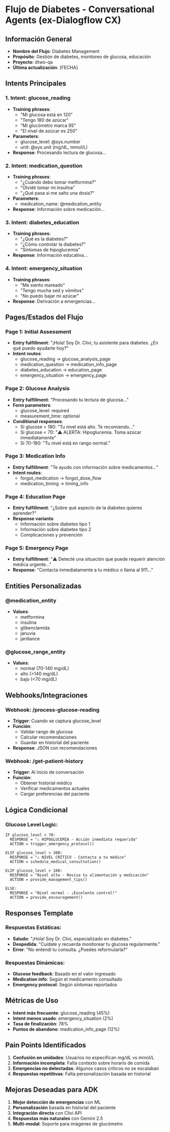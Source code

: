 # Flujo de Diabetes - Conversational Agents (ex-Dialogflow CX)

## Información General
- **Nombre del Flujo**: Diabetes Management
- **Propósito**: Gestión de diabetes, monitoreo de glucosa, educación
- **Proyecto**: dtwo-qa
- **Última actualización**: [FECHA]

## Intents Principales

### 1. Intent: glucose_reading
- **Training phrases**: 
  - "Mi glucosa está en 120"
  - "Tengo 180 de azúcar"
  - "Mi glucómetro marca 95"
  - "El nivel de azúcar es 250"
- **Parameters**:
  - glucose_level: @sys.number
  - unit: @sys.unit (mg/dL, mmol/L)
- **Response**: Procesando lectura de glucosa...

### 2. Intent: medication_question
- **Training phrases**:
  - "¿Cuándo debo tomar metformina?"
  - "Olvidé tomar mi insulina"
  - "¿Qué pasa si me salto una dosis?"
- **Parameters**:
  - medication_name: @medication_entity
- **Response**: Información sobre medicación...

### 3. Intent: diabetes_education
- **Training phrases**:
  - "¿Qué es la diabetes?"
  - "¿Cómo controlar la diabetes?"
  - "Síntomas de hipoglucemia"
- **Response**: Información educativa...

### 4. Intent: emergency_situation
- **Training phrases**:
  - "Me siento mareado"
  - "Tengo mucha sed y vómitos"
  - "No puedo bajar mi azúcar"
- **Response**: Derivación a emergencias...

## Pages/Estados del Flujo

### Page 1: Initial Assessment
- **Entry fulfillment**: "¡Hola! Soy Dr. Clivi, tu asistente para diabetes. ¿En qué puedo ayudarte hoy?"
- **Intent routes**:
  - glucose_reading → glucose_analysis_page
  - medication_question → medication_info_page
  - diabetes_education → education_page
  - emergency_situation → emergency_page

### Page 2: Glucose Analysis
- **Entry fulfillment**: "Procesando tu lectura de glucosa..."
- **Form parameters**:
  - glucose_level: required
  - measurement_time: optional
- **Conditional responses**:
  - Si glucose > 180: "Tu nivel está alto. Te recomiendo..."
  - Si glucose < 70: "⚠️ ALERTA: Hipoglucemia. Toma azúcar inmediatamente"
  - Si 70-180: "Tu nivel está en rango normal."

### Page 3: Medication Info
- **Entry fulfillment**: "Te ayudo con información sobre medicamentos..."
- **Intent routes**:
  - forgot_medication → forgot_dose_flow
  - medication_timing → timing_info

### Page 4: Education Page
- **Entry fulfillment**: "¿Sobre qué aspecto de la diabetes quieres aprender?"
- **Response variants**:
  - Información sobre diabetes tipo 1
  - Información sobre diabetes tipo 2
  - Complicaciones y prevención

### Page 5: Emergency Page
- **Entry fulfillment**: "⚠️ Detecté una situación que puede requerir atención médica urgente..."
- **Response**: "Contacta inmediatamente a tu médico o llama al 911..."

## Entities Personalizadas

### @medication_entity
- **Values**:
  - metformina
  - insulina
  - glibenclamida
  - januvia
  - jardiance

### @glucose_range_entity
- **Values**:
  - normal (70-140 mg/dL)
  - alto (>140 mg/dL)
  - bajo (<70 mg/dL)

## Webhooks/Integraciones

### Webhook: /process-glucose-reading
- **Trigger**: Cuando se captura glucose_level
- **Función**: 
  - Validar rango de glucosa
  - Calcular recomendaciones
  - Guardar en historial del paciente
- **Response**: JSON con recomendaciones

### Webhook: /get-patient-history
- **Trigger**: Al inicio de conversación
- **Función**:
  - Obtener historial médico
  - Verificar medicamentos actuales
  - Cargar preferencias del paciente

## Lógica Condicional

### Glucose Level Logic:
```
IF glucose_level < 70:
  RESPONSE = "⚠️ HIPOGLUCEMIA - Acción inmediata requerida"
  ACTION = trigger_emergency_protocol()

ELIF glucose_level > 300:
  RESPONSE = "⚠️ NIVEL CRÍTICO - Contacta a tu médico"
  ACTION = schedule_medical_consultation()

ELIF glucose_level > 180:
  RESPONSE = "Nivel alto - Revisa tu alimentación y medicación"
  ACTION = provide_management_tips()

ELSE:
  RESPONSE = "Nivel normal - ¡Excelente control!"
  ACTION = provide_encouragement()
```

## Responses Template

### Respuestas Estáticas:
- **Saludo**: "¡Hola! Soy Dr. Clivi, especializado en diabetes."
- **Despedida**: "Cuídate y recuerda monitorear tu glucosa regularmente."
- **Error**: "No entendí tu consulta. ¿Puedes reformularla?"

### Respuestas Dinámicas:
- **Glucose feedback**: Basado en el valor ingresado
- **Medication info**: Según el medicamento consultado
- **Emergency protocol**: Según síntomas reportados

## Métricas de Uso
- **Intent más frecuente**: glucose_reading (45%)
- **Intent menos usado**: emergency_situation (2%)
- **Tasa de finalización**: 78%
- **Puntos de abandono**: medication_info_page (12%)

## Pain Points Identificados
1. **Confusión en unidades**: Usuarios no especifican mg/dL vs mmol/L
2. **Información incompleta**: Falta contexto sobre horario de comida
3. **Emergencias no detectadas**: Algunos casos críticos no se escalaban
4. **Respuestas repetitivas**: Falta personalización basada en historial

## Mejoras Deseadas para ADK
1. **Mejor detección de emergencias** con ML
2. **Personalización** basada en historial del paciente
3. **Integración directa** con Clivi API
4. **Respuestas más naturales** con Gemini 2.5
5. **Multi-modal**: Soporte para imágenes de glucómetro
